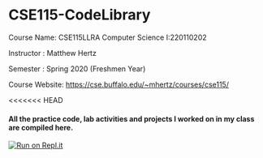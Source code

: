 # CSE115-CodeLibrary

Course Name: CSE115LLRA Computer Science I:220110202

Instructor : Matthew Hertz  

Semester   : Spring 2020 (Freshmen Year)

Course Website: https://cse.buffalo.edu/~mhertz/courses/cse115/

<<<<<<< HEAD
#### All the practice code, lab activities and projects I worked on in my class are compiled here.
[![Run on Repl.it](https://repl.it/badge/github/znatri/CSE115-CodeLibrary)](https://repl.it/github/znatri/CSE115-CodeLibrary)
